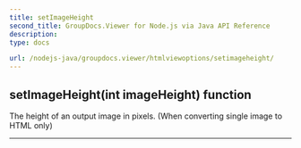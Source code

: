 ```yaml
---
title: setImageHeight
second_title: GroupDocs.Viewer for Node.js via Java API Reference
description: 
type: docs

url: /nodejs-java/groupdocs.viewer/htmlviewoptions/setimageheight/
---
```


## setImageHeight(int imageHeight)  function
The height of an output image in pixels. (When converting single image to HTML only)


---


